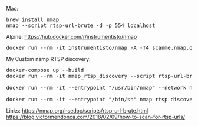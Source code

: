 Mac:
<pre>
brew install nmap
nmap --script rtsp-url-brute -d -p 554 localhost
</pre>

Alpine:
https://hub.docker.com/r/instrumentisto/nmap
<pre>
docker run --rm -it instrumentisto/nmap -A -T4 scanme.nmap.org
</pre>

My Custom namp RTSP discovery:
<pre>
docker-compose up --build
docker run --rm -it nmap_rtsp_discovery --script rtsp-url-brute -d -p 554 localhost

docker run --rm -it --entrypoint "/usr/bin/nmap" --network host -v $(pwd)/data:/data nmap_rtsp_discovery --script rtsp-url-brute --script-args rtsp-url-brute.urlfile=./rtsp-urls.txt -d -p 554 localhost

docker run --rm -it --entrypoint "/bin/sh" nmap_rtsp_discovery
</pre>

Links:
https://nmap.org/nsedoc/scripts/rtsp-url-brute.html
https://blog.victormendonca.com/2018/02/09/how-to-scan-for-rtsp-urls/
